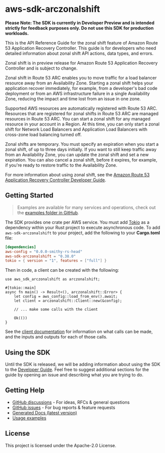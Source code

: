 # aws-sdk-arczonalshift

**Please Note: The SDK is currently in Developer Preview and is intended strictly for
feedback purposes only. Do not use this SDK for production workloads.**

This is the API Reference Guide for the zonal shift feature of Amazon Route 53 Application Recovery Controller. This guide is for developers who need detailed information about zonal shift API actions, data types, and errors.

Zonal shift is in preview release for Amazon Route 53 Application Recovery Controller and is subject to change.

Zonal shift in Route 53 ARC enables you to move traffic for a load balancer resource away from an Availability Zone. Starting a zonal shift helps your application recover immediately, for example, from a developer's bad code deployment or from an AWS infrastructure failure in a single Availability Zone, reducing the impact and time lost from an issue in one zone.

Supported AWS resources are automatically registered with Route 53 ARC. Resources that are registered for zonal shifts in Route 53 ARC are managed resources in Route 53 ARC. You can start a zonal shift for any managed resource in your account in a Region. At this time, you can only start a zonal shift for Network Load Balancers and Application Load Balancers with cross-zone load balancing turned off.

Zonal shifts are temporary. You must specify an expiration when you start a zonal shift, of up to three days initially. If you want to still keep traffic away from an Availability Zone, you can update the zonal shift and set a new expiration. You can also cancel a zonal shift, before it expires, for example, if you're ready to restore traffic to the Availability Zone.

For more information about using zonal shift, see the [Amazon Route 53 Application Recovery Controller Developer Guide](https://docs.aws.amazon.com/r53recovery/latest/dg/what-is-route53-recovery.html).

## Getting Started

> Examples are available for many services and operations, check out the
> [examples folder in GitHub](https://github.com/awslabs/aws-sdk-rust/tree/main/examples).

The SDK provides one crate per AWS service. You must add [Tokio](https://crates.io/crates/tokio)
as a dependency within your Rust project to execute asynchronous code. To add `aws-sdk-arczonalshift` to
your project, add the following to your **Cargo.toml** file:

```toml
[dependencies]
aws-config = "0.0.0-smithy-rs-head"
aws-sdk-arczonalshift = "0.38.0"
tokio = { version = "1", features = ["full"] }
```

Then in code, a client can be created with the following:

```rust,no_run
use aws_sdk_arczonalshift as arczonalshift;

#[tokio::main]
async fn main() -> Result<(), arczonalshift::Error> {
    let config = aws_config::load_from_env().await;
    let client = arczonalshift::Client::new(&config);

    // ... make some calls with the client

    Ok(())
}
```

See the [client documentation](https://docs.rs/aws-sdk-arczonalshift/latest/aws_sdk_arczonalshift/client/struct.Client.html)
for information on what calls can be made, and the inputs and outputs for each of those calls.

## Using the SDK

Until the SDK is released, we will be adding information about using the SDK to the
[Developer Guide](https://docs.aws.amazon.com/sdk-for-rust/latest/dg/welcome.html). Feel free to suggest
additional sections for the guide by opening an issue and describing what you are trying to do.

## Getting Help

* [GitHub discussions](https://github.com/awslabs/aws-sdk-rust/discussions) - For ideas, RFCs & general questions
* [GitHub issues](https://github.com/awslabs/aws-sdk-rust/issues/new/choose) - For bug reports & feature requests
* [Generated Docs (latest version)](https://awslabs.github.io/aws-sdk-rust/)
* [Usage examples](https://github.com/awslabs/aws-sdk-rust/tree/main/examples)

## License

This project is licensed under the Apache-2.0 License.

